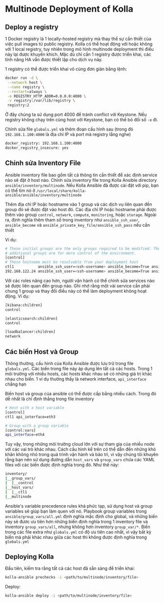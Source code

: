 # Multinode Deployment of Kolla

## Deploy a registry

1 Docker registry là 1 locally-hosted registry mà thay thế sự cần thiết của việc pull images từ public registry. Kolla có thể hoạt động với hoặc không với 1 local registry, tuy nhiên trong mô hình multinode deployment thì điều này lại được khuyến khích. Mặc dù chỉ cần 1 registry được triển khai, các tính năng HA vẫn được thiết lập cho dịch vụ này.

1 registry có thể được triển khai vô cùng đơn giản bằng lệnh:

```sh
docker run -d \
 --network host \
 --name registry \
 --restart=always \
 -e REGISTRY_HTTP_ADDR=0.0.0.0:4000 \
 -v registry:/var/lib/registry \
 registry:2
```

Ở đây chúng ta sử dụng port 4000 để tránh conflict với Keystone. Nếu registry không chạy trên cùng host với Keystone, bạn có thể bỏ đối số ```-e``` đi.

Chỉnh sửa file ```globals.yml``` và thêm đoạn cấu hình sau (trong đó ```192.168.1.100:4000``` là địa chỉ IP và port mà registry lắng nghe)

```sh
docker_registry: 192.168.1.100:4000
docker_registry_insecure: yes
```

## Chỉnh sửa Inventory File

Ansible inventory file bao gồm tất cả thông tin cần thiết để xác định service nào sẽ đặt ở host nào. Chỉnh sửa inventory file trong Kolla Ansible directory ```ansible/inventory/multinode```. Nếu Kolla Ansible đã được cài đặt với pip, bạn có thể tìm nó ở ```/usr/local/share/kolla-ansible/ansible/inventory/multinode```

Thêm địa chỉ IP hoặc hostname vào 1 group và các dịch vụ liên quan đến group đó sẽ được đặt vào host đó. Các địa chỉ IP hoặc hostname phải được thêm vào group ```control```, ```network```, ```compute```, ```monitoring```, hoặc ```storage```. Ngoài ra, định nghĩa thêm tham số trong inventory như ```ansible_ssh_user```, ```ansible_become``` và ```ansible_private_key_file/ansible_ssh_pass``` nếu cần thiết

Ví dụ:

```sh
# These initial groups are the only groups required to be modified. The
# additional groups are for more control of the environment.
[control]
# These hostname must be resolvable from your deployment host
ctl1           ansible_ssh_user=<ssh-username> ansible_become=True ansible_private_key_file=<path/to/private-key-file>
192.168.122.24 ansible_ssh_user=<ssh-username> ansible_become=True ansible_private_key_file=<path/to/private-key-file>
```

Với các roles nâng cao hơn, người vận hành có thể chỉnh sửa services nào sẽ được liên quan đến group nào. Ghi nhớ rằng một vài service cần phải chung 1 group và thay đổi điều này có thể làm deployment không hoạt động. Ví dụ:

```sh
[kibana:children]
control

[elasticsearch:children]
control

[loadbalancer:children]
network
```

## Các biến Host và Group

Thông thường, cấu hình của Kolla Ansible được lưu trữ trong file ```globals.yml```. Các biến trong file này áp dụng lên tất cả các hosts. Trong 1 môi trường với nhiều hosts, các hosts khác nhau sẽ có những giá trị khác nhau cho biến. 1 ví dụ thường thấy là network interface, ```api_interface``` chẳng hạn

Biến host và group của ansible có thể được cấp bằng nhiều cách. Trong đó dễ nhất là chỉ định thẳng trong file inventory

```sh
# Host with a host variable
[control]
ctl1 api_interface=eth3

# Group with a group variable
[control:vars]
api_interface=eth4
```

Tuy vậy, trong những môi trường cloud lớn với sự tham gia của nhiều node với các vai trò khác nhau. Cách cấu hình kể trên có thể dẫn đến những khó khăn không nhỏ trong quá trình vận hành và bảo trì, vì vậy chúng tôi khuyên rằng bạn nên sử dụng đường dẫn ```host_vars``` và ```group_vars``` chứa các YAML files với các biến được định nghĩa trong đó. Như thế này:

```sh
inventory/
|__group_vars/
|  |__control
|__host_vars/
|  |__ctl1
|__multinode
```

Ansible's variable precedence rules khá phức tạp, sử dụng host và group variables sẽ giúp bạn làm quen với nó. Playbook group variables trong ```ansible/group_vars/all.yml``` định nghĩa mặc định cho global, và những biến này sẽ đươc ưu tiên hơn những biến định nghĩa trong 1 inventory file và inventory ```group_vars/all```, nhưng không hơn inventory ```group_var/*```. Biến trong các file extra như ```globals.yml``` có độ ưu tiên cao nhất, vì vậy bất kỳ biến mà phải khác nhau giữa các host thì không được định nghĩa trong ```globals.yml```

## Deploying Kolla

Đầu tiên, kiểm tra rằng tất cả các host đã sẵn sàng để triển khai:

```sh
kolla-ansible prechecks -i <path/to/multinode/inventory/file>
```

Deploy:

```sh
kolla-ansible deploy -i <path/to/multinode/inventory/file>
```